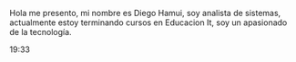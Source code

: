 Hola me presento, mi nombre es Diego Hamui, soy analista de sistemas, actualmente estoy terminando cursos en Educacion It, soy un apasionado de la tecnología. 

19:33